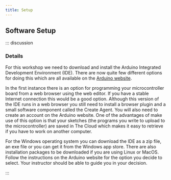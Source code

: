 ```yaml
---
title: Setup
---
```



## Software Setup

::: discussion

### Details

For this workshop we need to download and install the Arduino Integrated Development Environment (IDE). There are now quite few different options for doing this which are all available on the [Arduino website](https://www.arduino.cc/en/software).

In the first instance there is an option for programming your microcontroller board from a web browser using the web editor. If you have a stable Internet connection this would be a good option. Although this version of the IDE runs in a web browser you still need to install a browser plugin and a small software component called the Create Agent. You will also need to create an account on the Arduino website. One of the advantages of make use of this option is that your sketches (the programs you write to upload to the microcontroller) are saved in The Cloud which makes it easy to retrieve if you have to work on another computer.

For the Windows operating system you can download the IDE as a zip file, an exe file or you can get it from the Windows app store. There are also installation packages to be downloaded if you are using Linux or MacOS. Follow the instructions on the Arduino website for the option you decide to select. Your instructor should be able to guide you in your decision.


:::
